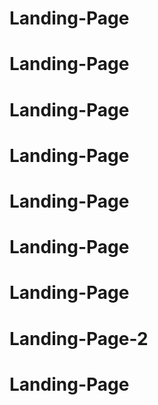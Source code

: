 # Landing-Page
# Landing-Page
# Landing-Page
# Landing-Page
# Landing-Page
# Landing-Page
# Landing-Page
# Landing-Page-2
# Landing-Page
